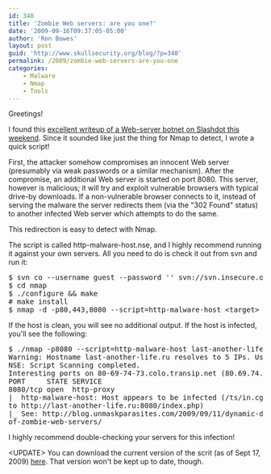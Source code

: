 ```yaml
---
id: 340
title: 'Zombie Web servers: are you one?'
date: '2009-09-16T09:37:05-05:00'
author: 'Ron Bowes'
layout: post
guid: 'http://www.skullsecurity.org/blog/?p=340'
permalink: /2009/zombie-web-servers-are-you-one
categories:
    - Malware
    - Nmap
    - Tools
---
```


Greetings! 

I found this <a href='http://blog.unmaskparasites.com/2009/09/11/dynamic-dns-and-botnet-of-zombie-web-servers/'>excellent writeup of a Web-server botnet <a href='http://rss.slashdot.org/~r/Slashdot/slashdot/~3/KvpetB3SR6U/First-Botnet-of-Linux-Web-Servers-Discovered'>on Slashdot this weekend</a>. Since it sounded like just the thing for Nmap to detect, I wrote a quick script! 
<!--more-->
First, the attacker somehow compromises an innocent Web server (presumably via weak passwords or a similar mechanism). After the compromise, an additional Web server is started on port 8080. This server, however is malicious; it will try and exploit vulnerable browsers with typical drive-by downloads. If a non-vulnerable browser connects to it, instead of serving the malware the server redirects them (via the "302 Found" status) to another infected Web server which attempts to do the same. 

This redirection is easy to detect with Nmap. 

The script is called http-malware-host.nse, and I highly recommend running it against your own servers. All you need to do is check it out from svn and run it:
<pre>
$ svn co --username guest --password '' svn://svn.insecure.org/nmap
$ cd nmap
$ ./configure && make
# make install
$ nmap -d -p80,443,8080 --script=http-malware-host &lt;target&gt;
</pre>

If the host is clean, you will see no additional output. If the host is infected, you'll see the following:
<pre>$ ./nmap -p8080 --script=http-malware-host last-another-life.ru                                                                                                                                                                                                            Starting Nmap 5.05BETA1 ( http://nmap.org ) at 2009-09-16 09:32 CDT
Warning: Hostname last-another-life.ru resolves to 5 IPs. Using 80.69.74.73.
NSE: Script Scanning completed.
Interesting ports on 80-69-74-73.colo.transip.net (80.69.74.73):
PORT     STATE SERVICE
8080/tcp open  http-proxy
|  http-malware-host: Host appears to be infected (/ts/in.cgi?open2 redirects 
to http://last-another-life.ru:8080/index.php)
|_ See: http://blog.unmaskparasites.com/2009/09/11/dynamic-dns-and-botnet-
of-zombie-web-servers/
</pre>

I highly recommend double-checking your servers for this infection! 

&lt;UPDATE&gt; You can download the current version of the scrit (as of Sept 17, 2009) <a href='http://www.skullsecurity.org/blogdata/http-malware-host.nse'>here</a>. That version won't be kept up to date, though. 
